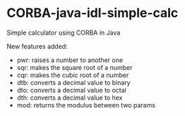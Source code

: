 CORBA-java-idl-simple-calc
==========================

Simple calculator using CORBA in Java

New features added:
- pwr: raises a number to another one
- sqr: makes the square root of a number
- cqr: makes the cubic root of a number
- dtb: converts a decimal value to binary
- dto: converts a decimal value to octal
- dth: converts a decimal value to hex
- mod: returns the modulus between two params